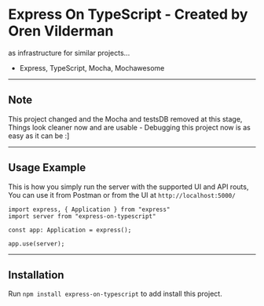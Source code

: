 # Express On TypeScript - Created by Oren Vilderman  
as infrastructure for similar projects...
* Express, TypeScript, Mocha, Mochawesome


---

## Note
This project changed and the Mocha and testsDB removed at this stage,  
Things look cleaner now and are usable - Debugging this project now is as easy as it can be :]

---

## Usage Example

This is how you simply run the server with the supported UI and API routs,  
You can use it from Postman or from the UI at `http://localhost:5000/`

```
import express, { Application } from "express"
import server from "express-on-typescript"

const app: Application = express();

app.use(server);
```

---


## Installation
Run `npm install express-on-typescript` to add install this project.
